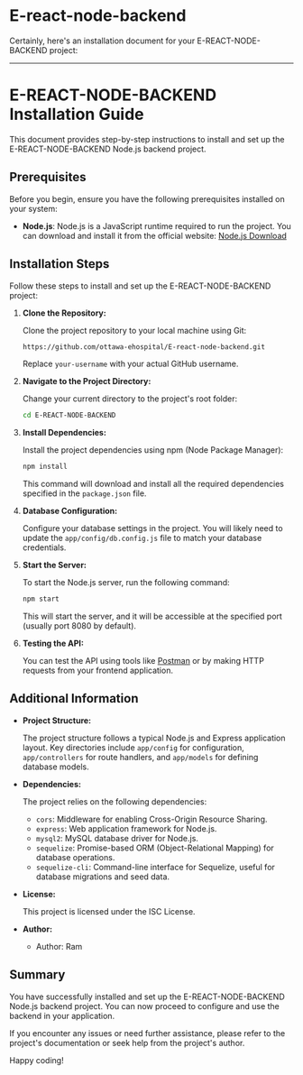 # E-react-node-backend
Certainly, here's an installation document for your E-REACT-NODE-BACKEND project:

---

# E-REACT-NODE-BACKEND Installation Guide

This document provides step-by-step instructions to install and set up the E-REACT-NODE-BACKEND Node.js backend project.

## Prerequisites

Before you begin, ensure you have the following prerequisites installed on your system:

- **Node.js**: Node.js is a JavaScript runtime required to run the project. You can download and install it from the official website: [Node.js Download](https://nodejs.org/)

## Installation Steps

Follow these steps to install and set up the E-REACT-NODE-BACKEND project:

1. **Clone the Repository:**

   Clone the project repository to your local machine using Git:

   ```bash
   https://github.com/ottawa-ehospital/E-react-node-backend.git
   ```

   Replace `your-username` with your actual GitHub username.

2. **Navigate to the Project Directory:**

   Change your current directory to the project's root folder:

   ```bash
   cd E-REACT-NODE-BACKEND
   ```

3. **Install Dependencies:**

   Install the project dependencies using npm (Node Package Manager):

   ```bash
   npm install
   ```

   This command will download and install all the required dependencies specified in the `package.json` file.

4. **Database Configuration:**

   Configure your database settings in the project. You will likely need to update the `app/config/db.config.js` file to match your database credentials.

5. **Start the Server:**

   To start the Node.js server, run the following command:

   ```bash
   npm start
   ```

   This will start the server, and it will be accessible at the specified port (usually port 8080 by default).

6. **Testing the API:**

   You can test the API using tools like [Postman](https://www.postman.com/) or by making HTTP requests from your frontend application.

## Additional Information

- **Project Structure:**

  The project structure follows a typical Node.js and Express application layout. Key directories include `app/config` for configuration, `app/controllers` for route handlers, and `app/models` for defining database models.

- **Dependencies:**

  The project relies on the following dependencies:

  - `cors`: Middleware for enabling Cross-Origin Resource Sharing.
  - `express`: Web application framework for Node.js.
  - `mysql2`: MySQL database driver for Node.js.
  - `sequelize`: Promise-based ORM (Object-Relational Mapping) for database operations.
  - `sequelize-cli`: Command-line interface for Sequelize, useful for database migrations and seed data.

- **License:**

  This project is licensed under the ISC License.

- **Author:**

  - Author: Ram

## Summary

You have successfully installed and set up the E-REACT-NODE-BACKEND Node.js backend project. You can now proceed to configure and use the backend in your application.

If you encounter any issues or need further assistance, please refer to the project's documentation or seek help from the project's author.

Happy coding!
